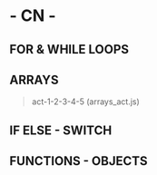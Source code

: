 # - CN -

## FOR & WHILE LOOPS

## ARRAYS 

> act-1-2-3-4-5 (arrays_act.js)

## IF ELSE - SWITCH
## FUNCTIONS - OBJECTS
